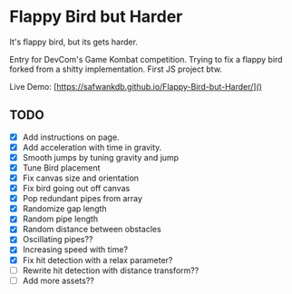 # Flappy Bird but Harder
It's flappy bird, but its gets harder.

Entry for DevCom's Game Kombat competition. Trying to fix a flappy bird forked from a shitty implementation. First JS project btw.

Live Demo: [https://safwankdb.github.io/Flappy-Bird-but-Harder/]()

## TODO

- [x] Add instructions on page.
- [x] Add acceleration with time in gravity.
- [x] Smooth jumps by tuning gravity and jump
- [x] Tune Bird placement
- [x] Fix canvas size and orientation
- [x] Fix bird going out off canvas
- [x] Pop redundant pipes from array
- [x] Randomize gap length
- [x] Random pipe length
- [x] Random distance between obstacles
- [x] Oscillating pipes??
- [x] Increasing speed with time?
- [x] Fix hit detection with a relax parameter?
- [ ] Rewrite hit detection with distance transform??
- [ ] Add more assets??
